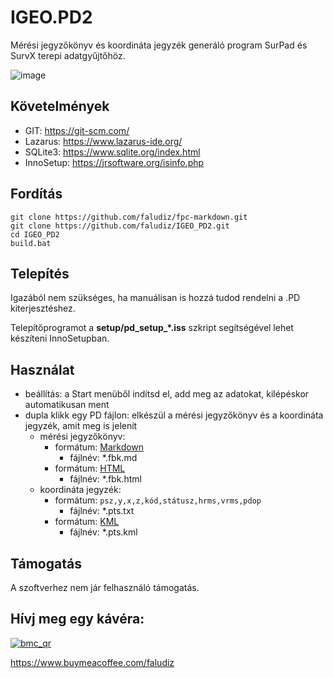 # IGEO.PD2

Mérési jegyzőkönyv és koordináta jegyzék generáló program SurPad és SurvX terepi adatgyűjtőhöz.

![image](https://user-images.githubusercontent.com/89804084/209412640-538481c0-c152-4149-b1d7-1360a725d2f2.png)

## Követelmények

- GIT: https://git-scm.com/
- Lazarus: https://www.lazarus-ide.org/
- SQLite3: https://www.sqlite.org/index.html
- InnoSetup: https://jrsoftware.org/isinfo.php

## Fordítás

```terminal
git clone https://github.com/faludiz/fpc-markdown.git
git clone https://github.com/faludiz/IGEO_PD2.git
cd IGEO_PD2
build.bat
```

## Telepítés

Igazából nem szükséges, ha manuálisan is hozzá tudod rendelni a .PD kiterjesztéshez.

Telepítőprogramot a **setup/pd_setup_\*.iss** szkript segítségével lehet készíteni InnoSetupban.

## Használat

- beállítás: a Start menüből indítsd el, add meg az adatokat, kilépéskor automatikusan ment
- dupla klikk egy PD fájlon: elkészül a mérési jegyzőkönyv és a koordináta jegyzék, amit meg is jelenít
  - mérési jegyzőkönyv: 
    - formátum: [Markdown](https://hu.wikipedia.org/wiki/Markdown)
	  - fájlnév: \*.fbk.md
    - formátum: [HTML](https://hu.wikipedia.org/wiki/HTML)
	  - fájlnév: \*.fbk.html	
  - koordináta jegyzék:
    - formátum: `psz,y,x,z,kód,státusz,hrms,vrms,pdop`
	  - fájlnév: \*.pts.txt
	- formátum: [KML](https://hu.wikipedia.org/wiki/Keyhole_Markup_Language)
	  - fájlnév: \*.pts.kml
	
## Támogatás

A szoftverhez nem jár felhasználó támogatás.

## Hívj meg egy kávéra:

[![bmc_qr](https://user-images.githubusercontent.com/89804084/208740036-e8d7cd50-1aed-4ae8-a36c-f4d221958299.png)](https://www.buymeacoffee.com/faludiz)

https://www.buymeacoffee.com/faludiz
